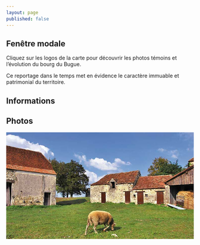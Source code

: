 ```yaml
---
layout: page
published: false
---
```


## Fenêtre modale

Cliquez sur les logos de la carte pour découvrir les photos témoins et l’évolution du bourg du Bugue.

Ce reportage dans le temps met en évidence le caractère immuable et patrimonial du territoire. 
## Informations

## Photos
![mouton](data/images/26/histoire/CAUSSESVEZERE_P14_02.jpg)